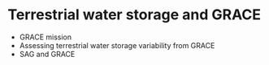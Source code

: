 # Terrestrial water storage and GRACE

- GRACE mission
- Assessing terrestrial water storage variability from GRACE
- SAG and GRACE
